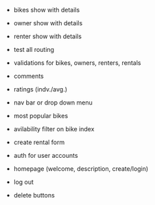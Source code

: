 - bikes show with details
- owner show with details
- renter show with details

- test all routing

- validations for bikes, owners, renters, rentals

- comments

- ratings (indv./avg.)

- nav bar or drop down menu

- most popular bikes

- avilability filter on bike index

- create rental form

- auth for user accounts

- homepage (welcome, description, create/login)

- log out

- delete buttons








